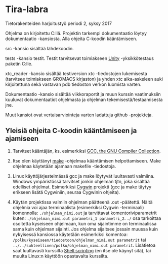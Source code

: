# Tira-labra

Tietorakenteiden harjoitustyö periodi 2, syksy 2017

Ohjelma on kirjoitettu C:llä. Projektin tarkempi dokumentaatio löytyy dokumentaatio -kansiosta.
Alla ohjeita C-koodin kääntämiseen.

src -kansio sisältää lähdekoodin.

tests -kansio testit. Testit tarvitsevat toimiakseen [Unity](http://www.throwtheswitch.org/unity/) -yksikkötestaus paketin C:lle.

xtc_reader -kansio sisältää testiversion xtc -tiedostojen lukemisesta (tarvitsee toimiakseen GROMACS kirjaston) 
ja yhden xtc aika-askeleen auki kirjoitettuna sekä vastavan pdb tiedoston verkon luomista varten.

Dokumentaatio -kansio sisältää viikkoraportit ja muun kurssin vaatimuksiin kuuluvat dokumentaatiot ohjelmasta ja ohjelman tekemisestä/testaamisesta jne.

Muut kansiot ovat vertaisarviointeja varten ladattuja github -projekteja.

## Yleisiä ohjeita C-koodin kääntämiseen ja ajamiseen

1. Tarvitset kääntäjän, ks. esimerkiksi [GCC, the GNU Compiler Collection](https://gcc.gnu.org/).

2. Itse olen käyttänyt [make](https://www.gnu.org/software/make/) -ohjelmaa kääntämisen helpottamiseen.
Make ohjelmaa käytetään ajamaan makefile -tiedostoja.

3. Linux käyttöjärjestelmässä gcc ja make löytyvät luultavasti valmiina.
Windows ympäristössä tarvitset jonkin ohjelman tjtn, joka sisältää edelliset ohjelmat.
Esimerkiksi [Cygwin](https://www.cygwin.com/) projekti
(gcc ja make täytyy erikseen lisätä Cygwiniin, seuraa Cygwinin ohjeita).

4. Käytän projektissa valmiin ohjelman päätteenä .out -päätettä.
Näitä ohjelmia voi ajaa terminaalista (esimerkiksi Cygwin -terminaali) komennolla:
`./ohjelman_nimi.out` ja tarvittavat komentoriviparametrit kuten: `./ohjelman_nimi.out parametri_1 parametri_2`.
`./` osa tarkoittaa osoitetta kyseiseen ohjelmaan, kun oma sijaintimme on terminaalissa sama kuin ohjelman sijainti.
Jos ohjelma sijaitsee jossain muussa kuin nykyisessä kansiossa käytetään esimerkiksi komentoa:
`/polku/kyseiseen/tiedostoon/ohjelman_nimi.out parametrit` tai `../../suhteellinen/polku/ohjelman_nimi.out parametrit`.
Lisätietoa saat luultavasti kurssilta [Shell scripting](https://courses.helsinki.fi/fi/csm13501) (en itse ole käynyt sitä),
tai muulta Linux:n käyttöön opastavalta kurssilta.